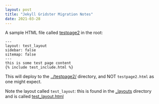```yaml
---
layout: post
title: "Jekyll Gridster Migration Notes"
date: 2021-03-28
---
```


A sample HTML file called [testpage2](https://github.com/gojimmypi/gridster-jekyll-theme/blob/gh-pages/testpage2.html) in the root:

```
---
layout: test_layout
sidebar: false
sitemap: false
---
this is some test page content
{% include test_include.html %}
```

This will deploy to the [../testpage2/]() directory, and NOT `testpage2.html` as one might expect.

Note the layout called `test_layout`: this is found in the [_layouts](https://github.com/gojimmypi/gridster-jekyll-theme/tree/gh-pages/_layouts) directory 
and is called [test_layout.html](https://github.com/gojimmypi/gridster-jekyll-theme/blob/gh-pages/_layouts/test_layout.html)

